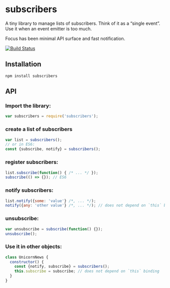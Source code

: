 # subscribers

A tiny library to manage lists of subscribers. Think of it as a “single event”. Use it when an event emitter is too much.

Focus has been minimal API surface and fast notification.

[![Build Status](https://travis-ci.org/davidaurelio/subscribers.svg?branch=master)](https://travis-ci.org/davidaurelio/subscribers)

## Installation

    npm install subscribers

## API

### Import the library:
```js
var subscribers = require('subscribers');
```

### create a list of subscribers
```js
var list = subscribers();
// or in ES6:
const {subscribe, notify} = subscribers();
```

### register subscribers:
```js
list.subscribe(function() { /* ... */ });
subscribe(() => {}); // ES6
```

### notify subscribers:
```js
list.notify({some: 'value'} /*, ... */);
notify({any: 'other value'} /*, ... */); // does not depend on `this` binding
```

### unsubscribe:
```js
var unsubscribe = subscribe(function() {});
unsubscribe();
```

### Use it in other objects:
```js
class UnicornNews {
  constructor() {
    const {notify, subscribe} = subscribers();
    this.subscribe = subscribe; // does not depend on `this` binding
  }
}
```
